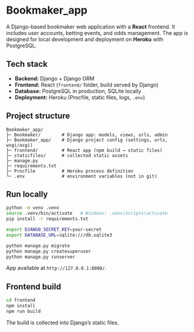 # Bookmaker_app 

A Django-based bookmaker web application with a **React** frontend. It includes user accounts, betting events, and odds management. The app is designed for local development and deployment on **Heroku** with PostgreSQL.  

## Tech stack
- **Backend:** Django + Django ORM  
- **Frontend:** React (`frontend/` folder, build served by Django)  
- **Database:** PostgreSQL in production, SQLite locally  
- **Deployment:** Heroku (Procfile, static files, logs, `.env`)  

## Project structure
```
Bookmaker_app/
├─ Bookmaker/        # Django app: models, views, urls, admin
├─ Bookmaker_app/    # Django project config (settings, urls, wsgi/asgi)
├─ frontend/         # React app (npm build → static files)
├─ staticfiles/      # collected static assets
├─ manage.py
├─ requirements.txt
├─ Procfile          # Heroku process definition
└─ .env              # environment variables (not in git)
```

## Run locally
```bash
python -m venv .venv
source .venv/bin/activate   # Windows: .venv\Scripts\activate
pip install -r requirements.txt

export DJANGO_SECRET_KEY=your-secret
export DATABASE_URL=sqlite:///db.sqlite3

python manage.py migrate
python manage.py createsuperuser
python manage.py runserver
```
App available at `http://127.0.0.1:8000/`.  

## Frontend build
```bash
cd frontend
npm install
npm run build
```
The build is collected into Django’s static files.  

